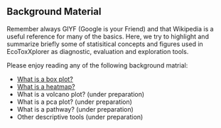 ## Background Material

Remember always GIYF (Google is your Friend) and that Wikipedia is a useful reference for many of the basics. 
Here, we try to highlight and summarize briefly some of statisitical concepts and figures used in EcoToxXplorer
as diagnostic, evaluation and exploration tools.

Please enjoy reading any of the following background matrial:

- [What is a box plot?](background_boxplot.md)
- [What is a heatmap?](background_hmap.md)
- What is a volcano plot? (under preparation)
- What is a pca plot? (under preparation)
- What is a pathway? (under preparation)
- Other descriptive tools (under preparation)
